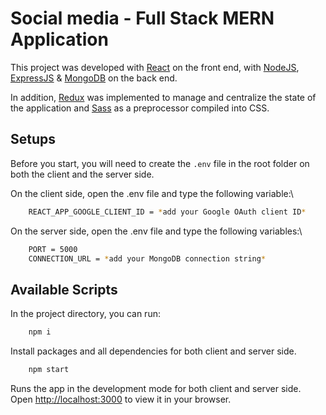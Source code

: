 # Social media - Full Stack MERN Application

This project was developed with [React](https://reactjs.org/) on the front end, with [NodeJS](https://nodejs.org/en/), [ExpressJS](https://expressjs.com/) & [MongoDB](https://www.mongodb.com/) on the back end.

In addition, [Redux](https://redux.js.org/) was implemented to manage and centralize the state of the application and [Sass](https://sass-lang.com/) as a preprocessor compiled into CSS.

## Setups

Before you start, you will need to create the <code>.env</code> file in the root folder on both the client and the server side.

On the client side, open the .env file and type the following variable:\

```bash
    REACT_APP_GOOGLE_CLIENT_ID = *add your Google OAuth client ID*
```

On the server side, open the .env file and type the following variables:\

```bash
    PORT = 5000
    CONNECTION_URL = *add your MongoDB connection string*
```

## Available Scripts

In the project directory, you can run:

```bash
    npm i
```

Install packages and all dependencies for both client and server side.

```bash
    npm start
```

Runs the app in the development mode for both client and server side.\
Open [http://localhost:3000](http://localhost:3000) to view it in your browser.
